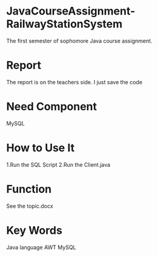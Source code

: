 # JavaCourseAssignment-RailwayStationSystem
The first semester of sophomore Java course assignment. 

# Report
The report is on the teachers side. I just save the code

# Need Component
MySQL

# How to Use It
1.Run the SQL Script
2.Run the Client.java

# Function
See the topic.docx

# Key Words
Java language AWT MySQL

